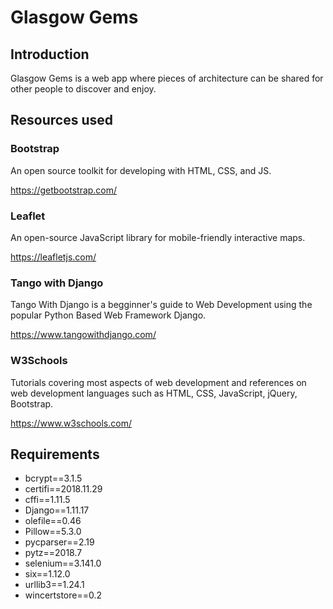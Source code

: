 # Glasgow Gems

## Introduction
Glasgow Gems is a web app where pieces of architecture can be shared for other people to discover and enjoy.

## Resources used

### Bootstrap

An open source toolkit for developing with HTML, CSS, and JS.

https://getbootstrap.com/

### Leaflet

An open-source JavaScript library for mobile-friendly interactive maps.

https://leafletjs.com/

### Tango with Django

Tango With Django is a begginner's guide to Web Development using the popular Python Based Web Framework Django.

https://www.tangowithdjango.com/

### W3Schools

Tutorials covering most aspects of web development and references on web development languages such as HTML, CSS, JavaScript, jQuery, Bootstrap.

https://www.w3schools.com/

## Requirements

* bcrypt==3.1.5
* certifi==2018.11.29
* cffi==1.11.5
* Django==1.11.17
* olefile==0.46
* Pillow==5.3.0
* pycparser==2.19
* pytz==2018.7
* selenium==3.141.0
* six==1.12.0
* urllib3==1.24.1
* wincertstore==0.2
